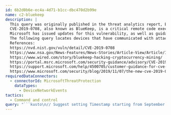 ```yaml
---
id: 6b2d0b6e-ec4a-4d71-b1cc-dbc470d2b99e
name: c2-bluekeep
description: |
  This query was originally published in the threat analytics report, Exploitation of CVE-2019-0708 (BlueKeep).
  CVE-2019-0708, also known as BlueKeep, is a critical remote code execution vulnerability involving RDP. Soon after its disclosure, the NSA issued a rare advisory about this vulnerability, out of concern that it could be used to quickly spread malware. Attackers have since used this vulnerability to install cryptocurrency miners on targets.
  Microsoft has issued updates for this vulnerability, as well as guidance for protecting operating systems that we no longer support. Microsoft Defender ATP also contains behavioral detections for defending against this threat.
  The following query locates devices that have communicated with attacker infrastructure associated with BlueKeep-related cryptomining.
  References:
  https://nvd.nist.gov/vuln/detail/CVE-2019-0708
  https://www.nsa.gov/News-Features/News-Stories/Article-View/Article/1865726/nsa-cybersecurity-advisory-patch-remote-desktop-services-on-legacy-versions-of/
  https://www.wired.com/story/bluekeep-hacking-cryptocurrency-mining/
  https://portal.msrc.microsoft.com/security-guidance/advisory/CVE-2019-0708
  https://support.microsoft.com/help/4500705/customer-guidance-for-cve-2019-0708
  https://www.microsoft.com/security/blog/2019/11/07/the-new-cve-2019-0708-rdp-exploit-attacks-explained/
requiredDataConnectors:
  - connectorId: MicrosoftThreatProtection
    dataTypes:
      - DeviceNetworkEvents
tactics:
  - Command and control
query: "```kusto\n// Suggest setting Timestamp starting from September 6th\n// when the BlueKeep Metasploit module was released\nlet IPs = pack_array(\"109.176.117.11\", \"5.100.251.106\", \n\"217.23.5.20\", \"5.135.199.19\"); \nDeviceNetworkEvents\n| where Timestamp > ago(7d) \n| where RemoteIP in(IPs)\n```"
---
```


